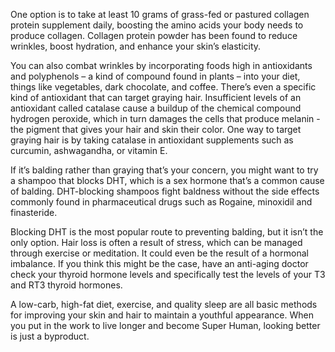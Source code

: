 One option is to take at least 10 grams of grass-fed or pastured collagen protein supplement daily, boosting the amino acids your body needs to produce collagen. Collagen protein powder has been found to reduce wrinkles, boost hydration, and enhance your skin’s elasticity. 

You can also combat wrinkles by incorporating foods high in antioxidants and polyphenols – a kind of compound found in plants – into your diet, things like vegetables, dark chocolate, and coffee. There’s even a specific kind of antioxidant that can target graying hair. Insufficient levels of an antioxidant called catalase cause a buildup of the chemical compound hydrogen peroxide, which in turn damages the cells that produce melanin - the pigment that gives your hair and skin their color. One way to target graying hair is by taking catalase in antioxidant supplements such as curcumin, ashwagandha, or vitamin E.

If it’s balding rather than graying that’s your concern, you might want to try a shampoo that blocks DHT, which is a sex hormone that’s a common cause of balding. DHT-blocking shampoos fight baldness without the side effects commonly found in pharmaceutical drugs such as Rogaine, minoxidil and finasteride.

Blocking DHT is the most popular route to preventing balding, but it isn’t the only option. Hair loss is often a result of stress, which can be managed through exercise or meditation. It could even be the result of a hormonal imbalance. If you think this might be the case, have an anti-aging doctor check your thyroid hormone levels and specifically test the levels of your T3 and RT3 thyroid hormones.

A low-carb, high-fat diet, exercise, and quality sleep are all basic methods for improving your skin and hair to maintain a youthful appearance. When you put in the work to live longer and become Super Human, looking better is just a byproduct.